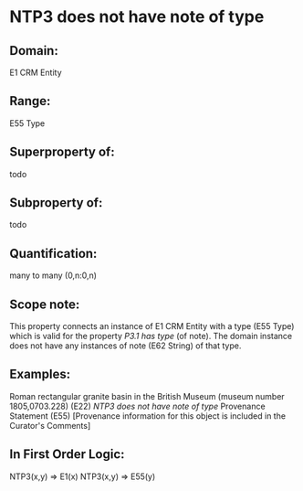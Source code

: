# NTP3 does not have note of type

## Domain: 

E1 CRM Entity

## Range: 

E55 Type

## Superproperty of: 

todo

## Subproperty of: 

todo

## Quantification: 

many to many (0,n:0,n)

## Scope note: 

This property connects an instance of E1 CRM Entity with a type (E55 Type) which is valid for the property *P3.1 has type* (of note). The domain instance does not have any  instances of note (E62 String) of that type.

## Examples: 

Roman rectangular granite basin in the British Museum (museum number 1805,0703.228) (E22) *NTP3 does not have note of type* Provenance Statement (E55) [Provenance information for this object is included in the Curator's Comments]
## In First Order Logic: 

NTP3(x,y) ⇒ E1(x)
NTP3(x,y) ⇒ E55(y)

